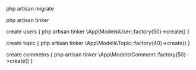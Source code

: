 php artisan migrate


php artisan tinker

create users
    {
        php artisan tinker
        \App\Models\User::factory(50)->create()
    }


create topic
    {
        php artisan tinker
        \App\Models\Topic::factory(40)->create()
    }


create commetns
        {
            php artisan tinker
            \App\Models\Comment::factory(50)->create()
        }






